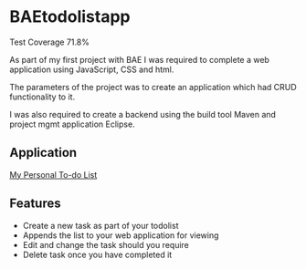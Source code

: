 # BAEtodolistapp

Test Coverage 71.8%


As part of my first project with BAE I was required to complete a web application using JavaScript, CSS and html. 

The parameters of the project was to create an application which had CRUD functionality to it.

I was also required to create a backend using the build tool Maven and project mgmt application Eclipse. 


## Application

[My Personal To-do List](http://127.0.0.1:5500/main/resources/static/index.html)


## Features

- Create a new task as part of your todolist
- Appends the list to your web application for viewing
- Edit and change the task should you require
- Delete task once you have completed it


